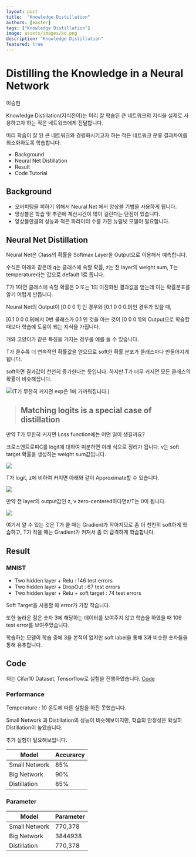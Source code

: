 ```yaml
---
layout: post
title:  "Knowledge Distillation"
authors: [easter]
tags: ["Knowledge Distillation"]
image: assets/images/kd.png
description: "Knowledge Distillation"
featured: true
---
```

# Distilling the Knowledge in a Neural Network
이승현

Knowledge Distillation(지식전이)는 미리 잘 학습된 큰 네트워크의 지식을 실제로 사용하고자 하는 작은 네트워크에게 전달합니다.

미리 학습이 잘 된 큰 네트워크와 경령화시키고자 하는 작은 네트워크 분류 결과차이를 최소화하도록 학습합니다. 
  - Background
  - Neural Net Distillation
  - Result
  - Code Tutorial

## Background

  - 오버피팅을 피하기 위해서 Neural Net 에서 앙상블 기법을 사용하게 됩니다.
  - 앙상블은 학습 및 추런에 계산시간이 많이 걸린다는 단점이 있습니다. 
  - 앙상블만큼의 성능과 적은 파라미터 수를 가진 뉴럴넷 모델이 필요합니다.

## Neural Net Distillation
Neural Net은 Class의 확률을 Softmax Layer을 Output으로 이용해서 예측합니다. 

수식은 아래와 같은데 q는 클래스에 속할 확률, z는 전 layer의 weight sum, T는 temperature라는 값으로 default 1로 둡니다. 

T가 1이면 클래스에 속할 확률은 0 또는 1의 이진화된 결과값을 얻는데 이는 확률분포를 알기 어렵게 만듭니다. 

Neural Net의 Output이 [0 0 0 1] 인 경우와 [0.1 0 0 0.9]인 경우가 있을 때,

[0.1 0 0 0.9]에서 0번 클래스가 0.1 인 것을 아는 것이 [0 0 0 1]의 Output으로 학습할 때보다 학습에 도움이 되는 지식을 가집니다. 

개와 고양이가 같은 특징을 가지는 경우를 예를 들 수 있습니다. 

T가 클수록 더 연속적인 확률값을 얻으므로 soft한 확률 분포가 클래스마다 만들어지게 됩니다. 

soft하면 결과값이 천천히 증가한다는 뜻입니다. 하지만 T가 너무 커지면 모든 클래스의 확률이 비슷해집니다.

![](https://gblobscdn.gitbook.com/assets%2F-M3RVHjB3jxZ_gczx5nQ%2F-M3RY_HPLzeqjNTWopMn%2F-M3RaAcFGtYuxAdS_0dp%2Fimage.png?alt=media&token=8b2b62cd-7498-43fe-8108-f400657b93c3)(T가 무한히 커지면 exp은 1에 가까워집니다.)


> ## Matching logits is a special case of distillation
만약 T가 무한히 커지면 Loss function에는 어떤 일이 생길까요?

크로스엔트로피C를 logit에 대하여 미분하면 아래 식으로 정리가 됩니다. v는 soft target 확률을 생성하는 weight sum값입니다. 

![](https://gblobscdn.gitbook.com/assets%2F-M3RVHjB3jxZ_gczx5nQ%2F-M3RY_HPLzeqjNTWopMn%2F-M3Rab_zGfPxPTiXutl4%2Fimage.png?alt=media&token=4593d6fe-da50-4134-84af-4548c8f15814)

T가 logit, z에 비하여 커지면 아래와 같이 Approximate할 수 있습니다. 

![](https://gblobscdn.gitbook.com/assets%2F-M3RVHjB3jxZ_gczx5nQ%2F-M3RY_HPLzeqjNTWopMn%2F-M3RatUQE3GPBKhCxkPb%2Fimage.png?alt=media&token=f3c51018-2074-4775-b297-6711412f5b1f)

만약 전 layer의 output값인 z, v zero-centered하다면z/T는 0이 됩니다. 

![](https://gblobscdn.gitbook.com/assets%2F-M3RVHjB3jxZ_gczx5nQ%2F-M3RY_HPLzeqjNTWopMn%2F-M3RbNuimp2fLnony8mY%2Fimage.png?alt=media&token=a807ab9f-e351-42bb-8f9e-70b5ceab5a0b)

여기서 알 수 있는 것은 T가 클 때는 Gradient가 작아지므로 좀 더 천천히 soft하게 학습하고, T가 작을 때는 Gradient가 커져서 좀 더 급격하게 학습합니다.

## Result
### MNIST
  - Two hidden layer + Relu : 146 test errors
  - Two hidden layer + DropOut : 67 test errors
  - Two hidden layer + Relu + soft target : 74 test errors

Soft Target을 사용할 때 error가 가장 작습니다. 

또한 놀라운 점은 숫자 3에 해당하는 데이터를 보여주지 않고 학습을 하였을 때 109 test error를 보여주었습니다. 

학습하는 모델이 학습 중에 3을 본적이 없지만 soft label을 통해 3과 비슷한 숫자들을 통해 유추합니다. 

## Code
저는 Cifar10 Dataset, Tensorflow로 실험을 진행하였습니다. [Code](https://github.com/lsh3163/TF-2.0-Knowledge-Distillation)
### Performance
Temperature : 10
온도에 따른 실험을 하진 못했습니다. 

Small Network 과 Distillation의 성능이 비슷해보이지만, 학습의 안정성은 확실히 Distillation이 높았습니다. 

추가 실험이 필요해보입니다. 


|Model | Accurarcy |
| -- | -- |
| Small Network | 85%|
| Big Network | 90% |
| Distillation | 85%|

### Parameter

|Model | Parameter|
| -- | -- |
| Small Network | 770,378|
| Big Network | 3844938|
| Distillation | 770,378|